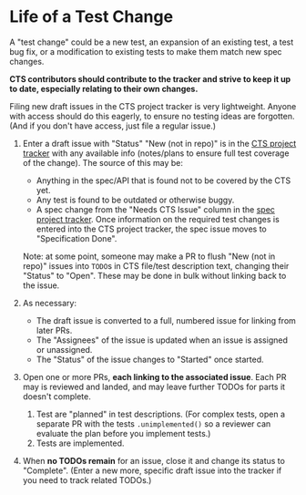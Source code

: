 # Life of a Test Change

A "test change" could be a new test, an expansion of an existing test, a test bug fix, or a
modification to existing tests to make them match new spec changes.

**CTS contributors should contribute to the tracker and strive to keep it up to date, especially
relating to their own changes.**

Filing new draft issues in the CTS project tracker is very lightweight.
Anyone with access should do this eagerly, to ensure no testing ideas are forgotten.
(And if you don't have access, just file a regular issue.)

1. Enter a draft issue with "Status" "New (not in repo)" is in the
    [CTS project tracker](https://github.com/orgs/gpuweb/projects/3) with any available info
    (notes/plans to ensure full test coverage of the change). The source of this may be:

    - Anything in the spec/API that is found not to be covered by the CTS yet.
    - Any test is found to be outdated or otherwise buggy.
    - A spec change from the "Needs CTS Issue" column in the
      [spec project tracker](https://github.com/orgs/gpuweb/projects/1).
      Once information on the required test changes is entered into the CTS project tracker,
      the spec issue moves to "Specification Done".

    Note: at some point, someone may make a PR to flush "New (not in repo)" issues into `TODO`s in
    CTS file/test description text, changing their "Status" to "Open".
    These may be done in bulk without linking back to the issue.

1. As necessary:

    - The draft issue is converted to a full, numbered issue for linking from later PRs.
    - The "Assignees" of the issue is updated when an issue is assigned or unassigned.
    - The "Status" of the issue changes to "Started" once started.

1. Open one or more PRs, **each linking to the associated issue**.
    Each PR may is reviewed and landed, and may leave further TODOs for parts it doesn't complete.

    1. Test are "planned" in test descriptions. (For complex tests, open a separate PR with the
      tests `.unimplemented()` so a reviewer can evaluate the plan before you implement tests.)
    1. Tests are implemented.

1. When **no TODOs remain** for an issue, close it and change its status to "Complete".
    (Enter a new more, specific draft issue into the tracker if you need to track related TODOs.)
